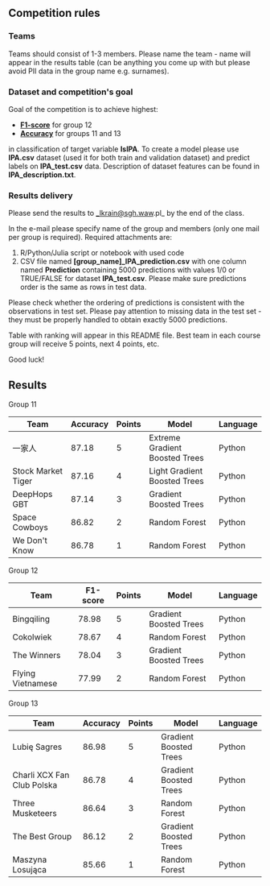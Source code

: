 ## Competition rules
### Teams
Teams should consist of 1-3 members. Please name the team - name will appear in the results table (can be anything you come up with but please avoid PII data in the group name e.g. surnames).

### Dataset and competition's goal
Goal of the competition is to achieve highest:

* **[F1-score](https://en.wikipedia.org/wiki/F-score)** for group 12
* **[Accuracy](https://developers.google.com/machine-learning/crash-course/classification/accuracy-precision-recall#accuracy)** for groups 11 and 13

in classification of target variable **IsIPA**. To create a model please use **IPA.csv** dataset (used it for both train and validation dataset) and predict labels on **IPA_test.csv** data. Description of dataset features can be found in **IPA_description.txt**.

### Results delivery
Please send the results to _lkrain@sgh.waw.pl_ by the end of the class.

In the e-mail please specify name of the group and members (only one mail per group is required). Required attachments are:
1. R/Python/Julia script or notebook with used code
2. CSV file named **[group_name]_IPA_prediction.csv** with one column named **Prediction** containing 5000 predictions with values 1/0 or TRUE/FALSE for dataset **IPA_test.csv**. Please make sure predictions order is the same as rows in test data.

Please check whether the ordering of predictions is consistent with the observations in test set. Please pay attention to missing data in the test set - they must be properly handled to obtain exactly 5000 predictions.

Table with ranking will appear in this README file. Best team in each course group will receive 5 points, next 4 points, etc.

Good luck!

## Results

Group 11

| **Team**         | **Accuracy** | **Points** | **Model**                      | **Language** |
|------------------|--------------|------------|--------------------------------|--------------|
| 一家人           | 87.18        | 5          | Extreme Gradient Boosted Trees | Python       |
| Stock Market Tiger | 87.16        | 4          | Light Gradient Boosted Trees   | Python       |
| DeepHops GBT     | 87.14        | 3          | Gradient Boosted Trees         | Python       |
| Space Cowboys    | 86.82        | 2          | Random Forest                              | Python            |
| We Don't Know       | 86.78        | 1          | Random Forest                  | Python       |

Group 12

| **Team**          | **F1-score** | **Points** | **Model**              | **Language** |
|-------------------|--------------|------------|------------------------|--------------|
| Bingqiling        | 78.98        | 5          | Gradient Boosted Trees | Python       |
| Cokolwiek         | 78.67        | 4          | Random Forest          | Python       |
| The Winners       | 78.04        | 3          | Gradient Boosted Trees | Python       |
| Flying Vietnamese | 77.99        | 2          | Random Forest          | Python       |

Group 13

| **Team**                   | **Accuracy** | **Points** | **Model**              | **Language** |
|----------------------------|--------------|------------|------------------------|--------------|
| Lubię Sagres               | 86.98        | 5          | Gradient Boosted Trees | Python       |
| Charli XCX Fan Club Polska | 86.78        | 4          | Gradient Boosted Trees | Python       |
| Three Musketeers           | 86.64        | 3          | Random Forest          | Python       |
| The Best Group             | 86.12        | 2          | Gradient Boosted Trees | Python       |
| Maszyna Losująca           | 85.66        | 1          | Random Forest          | Python       |
